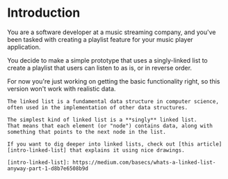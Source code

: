 # Introduction

You are a software developer at a music streaming company, and you've been tasked with creating a playlist feature for your music player application.

You decide to make a simple prototype that uses a singly-linked list to create a playlist that users can listen to as is, or in reverse order.

For now you're just working on getting the basic functionality right, so this version won't work with realistic data.

```exercism/note
The linked list is a fundamental data structure in computer science, often used in the implementation of other data structures.

The simplest kind of linked list is a **singly** linked list.
That means that each element (or "node") contains data, along with something that points to the next node in the list.

If you want to dig deeper into linked lists, check out [this article][intro-linked-list] that explains it using nice drawings.

[intro-linked-list]: https://medium.com/basecs/whats-a-linked-list-anyway-part-1-d8b7e6508b9d
```
